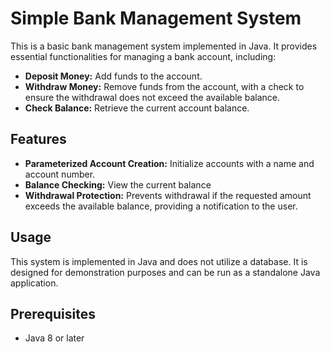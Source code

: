 # Simple Bank Management System

This is a basic bank management system implemented in Java. It provides essential functionalities for managing a bank account, including:

- **Deposit Money:** Add funds to the account.
- **Withdraw Money:** Remove funds from the account, with a check to ensure the withdrawal does not exceed the available balance.
- **Check Balance:** Retrieve the current account balance.

## Features

- **Parameterized Account Creation:** Initialize accounts with a name and account number.
- **Balance Checking:** View the current balance
- **Withdrawal Protection:** Prevents withdrawal if the requested amount exceeds the available balance, providing a notification to the user.

## Usage

This system is implemented in Java and does not utilize a database. It is designed for demonstration purposes and can be run as a standalone Java application.

## Prerequisites

- Java 8 or later
